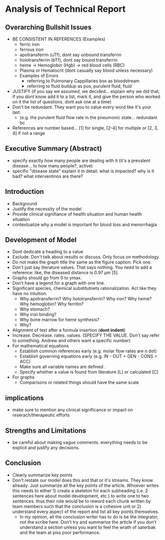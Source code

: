 # Analysis of Technical Report

## Overarching Bullshit Issues
- BE CONSISTENT IN REFERENCES (Examples)
	- ferric iron
	- ferrous iron
	- apotransferrin (uTf), dont say unbound transferrin
	- holotransferrin (bTf), 	dont say bound transferrin
	- heme -> Hemoglobin (Hgb) -> red blood cells (RBC)
	- Plasma or Hematocrit (dont casually say blood unless necessary)
	- Examples of Errors	
		- referring to Pulmonary Cappillaries box as bloodstream
		- referring to fluid buildup as pus, purulent fluid, fluid
- JUSTIFY (if you say we assumed, we decided... explain why we did that, if you dont know add it to a list, mark it, and give the person who worked on it the list of questions. dont ask one at a time)
- Don't be redundant. They want you to value every word like it's your last.
	- (e.g. the purulent fluid flow rate in the pneumonic state... redundant bc 
- References are number based... [1] for single, [2-4] for multiple or [2, 3, 4] if not a range

## Executive Summary (Abstract)
- specify exactly how many people are dealing with it (it's a prevalent disease... to how many people?, active)
- specific "disease state" explain it in detail. what is impacted? why is it bad? what interventinos are there?
 
## Introduction
- Background
- Justify the necessity of the model
- Provide clinical signifiance of health situation and human health situation
- contextualize why a model is important for blood loss and menorrhagia 

## Development of Model
- Dont dedicate a heading to a value
- Exclude. Don't talk about results or discuss. Only focus on methodology.
- Do not make the graph title the same as the figure caption. Pick one.
- Don't just say literature values. That says nothing. You need to add a reference: like, the diseased distance is 0.97 µm [5].
- Graphs should go from 0 to ymax.
- Don't have a legend for a graph with one line.
- Significant species, chemical substitutnets rationalization. Act like they have no intuition.
	- Why apotransferrin? Why holotransferrin? Why iron? Why heme? Why hemoglobin? Why ferritin? 
	- Why stomach?
	- Why iron binding?
	- Why bone marrow for heme synthesis? 
	- Why?
- Alignment of text after a formula insertion (**dont indent**)
- Increase. Decrease. rates. values. (SPECIFY THE VALUE. Don't say refer to something. Andrew and others want a specific number)
- For mathematical equations
	- Establish common references early (e.g. molar flow rates are n dot)
	- Establish governing equations early (e.g. IN - OUT + GEN - CONS = ACC)
	- Make sure all variable names are defined .
	- Specify whether a value is found from literature [L] or calculated [C]
- For graphs
	- Comparisons or related things should have the same scale

## implications
- make sure to mention any clinical significance or impact on reserach/therapeutic efforts

## Strengths and Limitations
- be careful about making vague comments. everything needs to be explicit and justify any decisions. 

## Conclusion
- Clearly summarize key points
- Don't restate our model does this and that or it's streams. They know already.  Just summarize all the key points of the article. Whoever writes this needs to either 1) create a skeleton for each subheading (i.e. 2 sentences here about model development, etc.) to write one to two sentences. thus their role would be to reword each chunk written by team members such that the conclusion is a cohesive unit or 2) understand every aspect of the report and list all key points themselves.
	- In my opinion, all the conclusion writer has to do is be the integrator, not the scribe here. Don't try and summarize the article if you don't understand a section unless you want to feel the wrath of saterbak and the team at piss poor performance.
